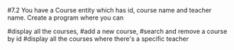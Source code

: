 #7.2 You have a Course entity which has id, course name and teacher name. Create a program where you can

#display all the courses,
#add a new course,
#search and remove a course by id
#display all the courses where there's a specific teacher
